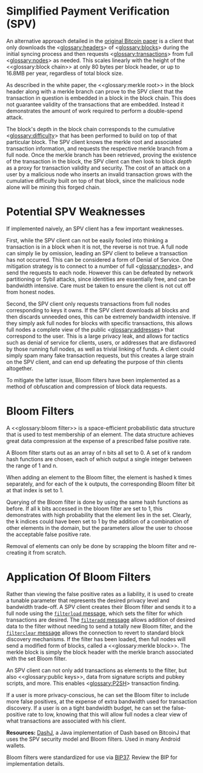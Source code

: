 # Simplified Payment Verification (SPV)

An alternative approach detailed in the [original Bitcoin paper](https://bitcoin.org/en/bitcoin-paper) is a client that only downloads the <<glossary:headers>> of <<glossary:blocks>> during the initial syncing process and then requests <<glossary:transactions>> from full <<glossary:nodes>> as needed. This scales linearly with the height of the <<glossary:block chain>> at only 80 bytes per block header, or up to 16.8MB per year, regardless of total block size.

As described in the white paper, the <<glossary:merkle root>> in the block header along with a merkle branch can prove to the SPV client that the transaction in question is embedded in a block in the block chain. This does not guarantee validity of the transactions that are embedded. Instead it demonstrates the amount of work required to perform a double-spend attack.

The block's depth in the block chain corresponds to the cumulative <<glossary:difficulty>> that has been performed to build on top of that particular block. The SPV client knows the merkle root and associated transaction information, and requests the respective merkle branch from a full node. Once the merkle branch has been retrieved, proving the existence of the transaction in the block, the SPV client can then look to block *depth* as a proxy for transaction validity and security. The cost of an attack on a user by a malicious node who inserts an invalid transaction grows with the cumulative difficulty built on top of that block, since the malicious node alone will be mining this forged chain.

# Potential SPV Weaknesses

If implemented naively, an SPV client has a few important weaknesses.

First, while the SPV client can not be easily fooled into thinking a transaction is in a block when it is not, the reverse is not true. A full node can simply lie by omission, leading an SPV client to believe a transaction has not occurred. This can be considered a form of Denial of Service. One mitigation strategy is to connect to a number of full <<glossary:nodes>>, and send the requests to each node. However this can be defeated by network partitioning or Sybil attacks, since identities are essentially free, and can be bandwidth intensive. Care must be taken to ensure the client is not cut off from honest nodes.

Second, the SPV client only requests transactions from full nodes corresponding to keys it owns. If the SPV client downloads all blocks and then discards unneeded ones, this can be extremely bandwidth intensive. If they simply ask full nodes for blocks with specific transactions, this allows full nodes a complete view of the public <<glossary:addresses>> that correspond to the user. This is a large privacy leak, and allows for tactics such as denial of service for clients, users, or addresses that are disfavored by those running full nodes, as well as trivial linking of funds. A client could simply spam many fake transaction requests, but this creates a large strain on the SPV client, and can end up defeating the purpose of thin clients altogether.

To mitigate the latter issue, Bloom filters have been implemented as a method of obfuscation and compression of block data requests.

# Bloom Filters

A <<glossary:bloom filter>> is a space-efficient probabilistic data structure that is used to test membership of an element. The data structure achieves great data compression at the expense of a prescribed false positive rate.

A Bloom filter starts out as an array of n bits all set to 0. A set of k random hash functions are chosen, each of which output a single integer between the range of 1 and n.

When adding an element to the Bloom filter, the element is hashed k times separately, and for each of the k outputs, the corresponding Bloom filter bit at that index is set to 1.

Querying of the Bloom filter is done by using the same hash functions as before. If all k bits accessed in the bloom filter are set to 1, this demonstrates with high probability that the element lies in the set. Clearly, the k indices could have been set to 1 by the addition of a combination of other elements in the domain, but the parameters allow the user to choose the acceptable false positive rate.

Removal of elements can only be done by scrapping the bloom filter and re-creating it from scratch.

# Application Of Bloom Filters

Rather than viewing the false positive rates as a liability, it is used to create a tunable parameter that represents the desired privacy level and bandwidth trade-off. A SPV client creates their Bloom filter and sends it to a full node using the [`filterload` message](core-ref-p2p-network-control-messages#filterload), which sets the filter for which transactions are desired. The [`filteradd` message](core-ref-p2p-network-control-messages#filteradd) allows addition of desired data to the filter without needing to send a totally new Bloom filter, and the [`filterclear` message](core-ref-p2p-network-control-messages#filterclear) allows the connection to revert to standard block discovery mechanisms. If the filter has been loaded, then full nodes will send a modified form of blocks, called a <<glossary:merkle block>>. The merkle block is simply the block header with the merkle branch associated with the set Bloom filter.

An SPV client can not only add transactions as elements to the filter, but also <<glossary:public keys>>, data from signature scripts and pubkey scripts, and more. This enables <<glossary:P2SH>> transaction finding.

If a user is more privacy-conscious, he can set the Bloom filter to include more false positives, at the expense of extra bandwidth used for transaction discovery. If a user is on a tight bandwidth budget, he can set the false-positive rate to low, knowing that this will allow full nodes a clear view of what transactions are associated with his client.

**Resources:** [DashJ](https://github.com/HashEngineering/dashj), a Java implementation of Dash based on BitcoinJ that uses the SPV security model and Bloom filters. Used in many Android wallets.

Bloom filters were standardized for use via [BIP37](https://github.com/bitcoin/bips/blob/master/bip-0037.mediawiki). Review the BIP for implementation details.